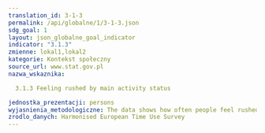 ```yaml
---
translation_id: 3-1-3
permalink: /api/globalne/1/3-1-3.json
sdg_goal: 1
layout: json_globalne_goal_indicator
indicator: "3.1.3"
zmienne: lokal1,lokal2
kategorie: Kontekst społeczny
source_url: www.stat.gov.pl
nazwa_wskaznika:  
  3.1.3 Feeling rushed by main activity status
jednostka_prezentacji: persons
wyjasnienia_metodologiczne: The data shows how often people feel rushed in specific countries (Austria, France, Belgium, Norway, Hungary) by their main activity status.
zrodlo_danych: Harmonised European Time Use Survey
---
```

